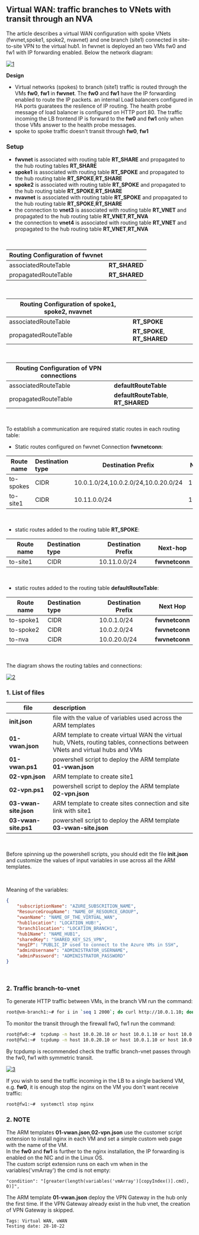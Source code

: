 <properties
pageTitle= 'Virtual WAN: traffic branches to VNets with transit through an NVA'
description= "Virtual WAN: traffic branches to VNets with transit through an NVA"
documentationcenter: na
services=""
documentationCenter="github repository"
authors="fabferri"
manager=""
editor=""/>

<tags
   ms.service = "configuration-Example-Azure-Virtual WAN"
   ms.devlang = "na"
   ms.topic = "article"
   ms.tgt_pltfrm = "Azure"
   ms.workload = "Virtual WAN"
   ms.date = "21/10/2022"
   ms.author="fabferri" />

## Virtual WAN: traffic branches to VNets with transit through an NVA

The article describes a virtual WAN configuration with spoke VNets (fwvnet,spoke1, spoke2, nvavnet) and one branch (site1) connected in site-to-site VPN to the virtual hub1. In fwvnet is deployed an two VMs fw0 and fw1 with IP forwarding enabled. Below the network diagram:

[![1]][1]

**Design**
* Virtual networks (spokes) to branch (site1) traffic is routed through the VMs **fw0**, **fw1** in **fwvnet**. The **fw0** and **fw1** have the IP forwarding enabled to route the IP packets. an internal Load balancers configured in HA ports guaratees the resilence of IP routing. The health probe message of load balancer is configured on HTTP port 80. The traffic incoming the LB frontend IP is forward to the **fw0** and **fw1** only when those VMs answer to the health probe messages.
* spoke to spoke traffic doesn't transit through **fw0**, **fw1**


### Setup
* **fwvnet** is associated with routing table **RT_SHARE** and propagated to the hub routing tables **RT_SHARE** 
* **spoke1** is associated with routing table **RT_SPOKE** and propagated to the hub routing table **RT_SPOKE**,**RT_SHARE**
* **spoke2** is associated with routing table **RT_SPOKE** and propagated to the hub routing table **RT_SPOKE**,**RT_SHARE**
* **nvavnet** is associated with routing table **RT_SPOKE** and propagated to the hub routing table **RT_SPOKE**,**RT_SHARE**
* the connection to **vnet3** is associated with routing table **RT_VNET** and propagated to the hub routing table **RT_VNET**,**RT_NVA**
* the connection to **vnet4** is associated with routing table **RT_VNET** and propagated to the hub routing table **RT_VNET**,**RT_NVA**
<br>

|Routing Configuration of **fwvnet**                ||   
| -------------------- |:-------------------------- | 
| associatedRouteTable | **RT_SHARED**              | 
| propagatedRouteTable | **RT_SHARED**              | 

<br>

|Routing Configuration of **spoke1, spoke2, nvavnet** ||
| -------------------- |:---------------------------- | 
| associatedRouteTable | **RT_SPOKE**                 | 
| propagatedRouteTable | **RT_SPOKE**, **RT_SHARED**  | 

<br>

|Routing Configuration of VPN connections                     ||
| -------------------- |:------------------------------------ | 
| associatedRouteTable | **defaultRouteTable**                | 
| propagatedRouteTable | **defaultRouteTable**, **RT_SHARED** | 

<br>

To establish a communication are required static routes in each routing table:

* Static routes configured on fwvnet Connection **fwvnetconn**:

| Route name  | Destination type | Destination Prefix                    | Next-hop  |
| ----------- |:---------------- | ------------------------------------- | --------- |
| to-spokes   | CIDR             | 10.0.1.0/24,10.0.2.0/24,10.0.20.0/24  |10.0.10.50 |
| to-site1    | CIDR             | 10.11.0.0/24                          |10.0.10.50 |


<br>

* static routes added to the routing table **RT_SPOKE**:

| Route name  | Destination type | Destination Prefix | Next-hop       |
| ----------- |:---------------- | ------------------ | -------------- |
| to-site1    | CIDR             | 10.11.0.0/24       | **fwvnetconn** |

<br>

* static routes added to the routing table **defaultRouteTable**:

| Route name  | Destination type | Destination Prefix | Next Hop     |
| ----------- |:---------------- | ------------------ | ------------ |
| to-spoke1   | CIDR             | 10.0.1.0/24        |**fwvnetconn**|
| to-spoke2   | CIDR             | 10.0.2.0/24        |**fwvnetconn**|
| to-nva      | CIDR             | 10.0.20.0/24       |**fwvnetconn**|
<br>

The diagram shows the routing tables and connections:

[![2]][2]


### <a name="List of files"></a>1. List of files 

| file                   | description                                                         |       
| ---------------------- |:------------------------------------------------------------------- |
| **init.json**          | file with the value of variables used across the ARM templates      |
| **01-vwan.json**       | ARM template to create virtual WAN the virtual hub, VNets, routing tables, connections between VNets and virtual hubs and VMs |
| **01-vwan.ps1**        | powershell script to deploy the ARM template **01-vwan.json**       |
| **02-vpn.json**        | ARM template to create site1                                        |
| **02-vpn.ps1**         | powershell script to deploy the ARM template **02-vpn.json**        |
| **03-vwan-site.json**  | ARM template to create sites connection and site link with site1    |
| **03-vwan-site.ps1**   | powershell script to deploy the ARM template **03-vwan-site.json**  |
<br>
 
Before spinning up the powershell scripts, you should edit the file **init.json** and customize the values of input variables in use across all the ARM templates.

<br>

Meaning of the variables:
```json
{
    "subscriptionName": "AZURE_SUBSCRITION_NAME",
    "ResourceGroupName": "NAME_OF_RESOURCE_GROUP",
    "vwanName": "NAME_OF_THE_VIRTUAL_WAN",
    "hub1location": "LOCATION_HUB!",
    "branch1location": "LOCATION_BRANCH1",
    "hub1Name": "NAME_HUB1",
    "sharedKey": "SHARED_KEY_S2S_VPN",
    "mngIP": "PUBLIC_IP used to connect to the Azure VMs in SSH",
    "adminUsername": "ADMINISTRATOR_USERNAME",
    "adminPassword": "ADMINISTRATOR_PASSWORD"
}
```
<br>


### <a name="traffic between branch and vnet"></a>2. Traffic branch-to-vnet 

To generate HTTP traffic between VMs, in the branch VM run the command:
```bash
root@vm-branch1:~# for i in `seq 1 2000`; do curl http://10.0.1.10; done
```

To monitor the transit through the firewall fw0, fw1 run the command:
```bash
root@fw0:~#  tcpdump -n host 10.0.20.10 or host 10.0.1.10 or host 10.0.2.10
root@fw1:~#  tcpdump -n host 10.0.20.10 or host 10.0.1.10 or host 10.0.2.10
```
By tcpdump is recommended check the traffic branch-vnet passes through the fw0, fw1 with symmetric transit.

[![3]][3]

If you wish to send the traffic incoming in the LB to a single backend VM, e.g. **fw0**, it is enough stop the nginx on the VM you don't want receive traffic:
```bash
root@fw1:~#  systemctl stop nginx
```

### <a name="List of files"></a>2. NOTE

The ARM templates **01-vwan.json**,**02-vpn.json** use the customer script extension to install nginx in each VM and set a simple custom web page with the name of the VM. <br>
In the **fw0** and **fw1** is further to the nginx installation, the IP forwarding is enabled on the NIC and in the Linux OS. <br>
The custom script extension runs on each vm when in the variables('vmArray') the cmd is not empty:
```console
"condition": "[greater(length(variables('vmArray')[copyIndex()].cmd), 0)]",
```

The ARM template **01-vwan.json** deploy the VPN Gateway in the hub only the first time. If the VPN Gateway already exist in the hub vnet, the creation of VPN Gateway is skipped. 

`Tags: Virtual WAN, vWAN` <br>
`Testing date: 28-10-22`

<!--Image References-->

[1]: ./media/network-diagram1.png "network diagram"
[2]: ./media/network-diagram2.png "implementation details including of route tables and static routes"
[3]: ./media/network-diagram3.png "traffic between branch and spoke vnet with transit through the LB and firewall"


<!--Link References-->

